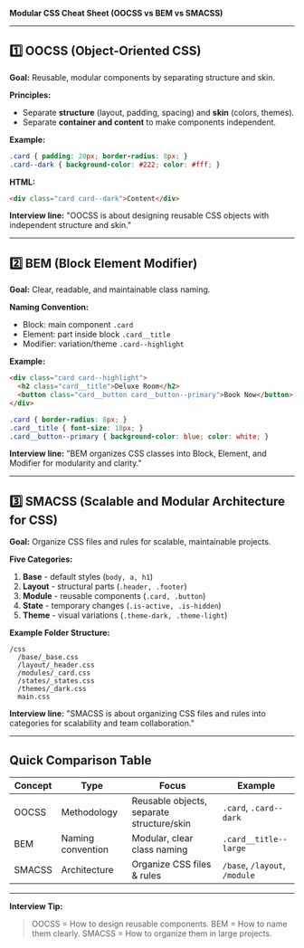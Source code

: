 **Modular CSS Cheat Sheet (OOCSS vs BEM vs SMACSS)**

---

## 1️⃣ OOCSS (Object-Oriented CSS)

**Goal:** Reusable, modular components by separating structure and skin.

**Principles:**

* Separate **structure** (layout, padding, spacing) and **skin** (colors, themes).
* Separate **container and content** to make components independent.

**Example:**

```css
.card { padding: 20px; border-radius: 8px; }
.card--dark { background-color: #222; color: #fff; }
```

**HTML:**

```html
<div class="card card--dark">Content</div>
```

**Interview line:** "OOCSS is about designing reusable CSS objects with independent structure and skin."

---

## 2️⃣ BEM (Block Element Modifier)

**Goal:** Clear, readable, and maintainable class naming.

**Naming Convention:**

* Block: main component `.card`
* Element: part inside block `.card__title`
* Modifier: variation/theme `.card--highlight`

**Example:**

```html
<div class="card card--highlight">
  <h2 class="card__title">Deluxe Room</h2>
  <button class="card__button card__button--primary">Book Now</button>
</div>
```

```css
.card { border-radius: 8px; }
.card__title { font-size: 18px; }
.card__button--primary { background-color: blue; color: white; }
```

**Interview line:** "BEM organizes CSS classes into Block, Element, and Modifier for modularity and clarity."

---

## 3️⃣ SMACSS (Scalable and Modular Architecture for CSS)

**Goal:** Organize CSS files and rules for scalable, maintainable projects.

**Five Categories:**

1. **Base** - default styles (`body, a, h1`)
2. **Layout** - structural parts (`.header, .footer`)
3. **Module** - reusable components (`.card, .button`)
4. **State** - temporary changes (`.is-active, .is-hidden`)
5. **Theme** - visual variations (`.theme-dark, .theme-light`)

**Example Folder Structure:**

```
/css
  /base/_base.css
  /layout/_header.css
  /modules/_card.css
  /states/_states.css
  /themes/_dark.css
  main.css
```

**Interview line:** "SMACSS is about organizing CSS files and rules into categories for scalability and team collaboration."

---

## Quick Comparison Table

| Concept | Type              | Focus                                     | Example                       |
| ------- | ----------------- | ----------------------------------------- | ----------------------------- |
| OOCSS   | Methodology       | Reusable objects, separate structure/skin | `.card`, `.card--dark`        |
| BEM     | Naming convention | Modular, clear class naming               | `.card__title--large`         |
| SMACSS  | Architecture      | Organize CSS files & rules                | `/base`, `/layout`, `/module` |

---

**Interview Tip:**

> OOCSS = How to design reusable components.
> BEM = How to name them clearly.
> SMACSS = How to organize them in large projects.
